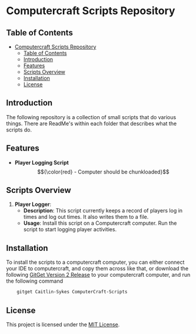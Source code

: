 # Computercraft Scripts Repository
## Table of Contents

- [Computercraft Scripts Repository](#computercraft-scripts-repository)
  - [Table of Contents](#table-of-contents)
  - [Introduction](#introduction)
  - [Features](#features)
  - [Scripts Overview](#scripts-overview)
  - [Installation](#installation)
  - [License](#license)

## Introduction

The following repository is a collection of small scripts that do various things. There are ReadMe's within each folder that describes what the scripts do.

## Features

- **Player Logging Script** $${\color{red} - Computer should be chunkloaded}$$	

## Scripts Overview

1. **Player Logger**:
    - **Description**: This script currently keeps a record of players log in times and log out times. It also writes them to a file.
    - **Usage**: Install this script on a Computercraft computer. Run the script to start logging player activities.

## Installation

To install the scripts to a computercraft computer, you can either connect your IDE to computercraft, and copy them across like that, or download the following [GitGet Version 2 Release](https://www.computercraft.info/forums2/index.php?/topic/17387-gitget-version-2-release/) to your computercraft computer, and run the following command

```bash
    gitget Caitlin-Sykes ComputerCraft-Scripts
```


## License

This project is licensed under the [MIT License](LICENSE).

